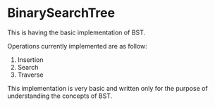 # BinarySearchTree

This is having the basic implementation of BST.

Operations currently implemented are as follow:

1) Insertion
2) Search
3) Traverse

This implementation is very basic and written only for the purpose of understanding the concepts of BST.
